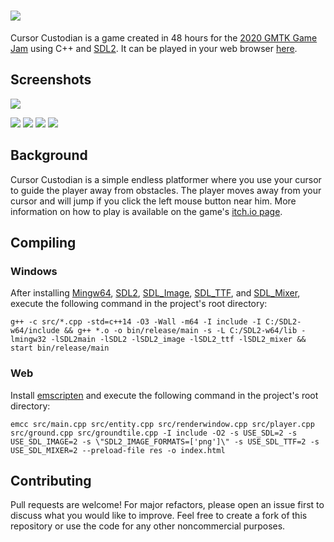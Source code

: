 # ![](https://img.itch.zone/aW1nLzM4NzgxODgucG5n/original/riTMp5.png)

Cursor Custodian is a game created in 48 hours for the [2020 GMTK Game Jam](https://itch.io/jam/gmtk-2020) using C++ and [SDL2](https://www.libsdl.org/). It can be played in your web browser [here](https://polymars.itch.io/cursor-custodian).
## Screenshots
![](https://img.itch.zone/aW1hZ2UvNzAwMzMzLzM4NzgxNjkuZ2lm/347x500/fqtnfO.gif) 

![](https://img.itch.zone/aW1hZ2UvNzAwMzMzLzM4NjIyOTgucG5n/347x500/9sZ24Q.png) ![](https://img.itch.zone/aW1hZ2UvNzAwMzMzLzM4NjIyOTkucG5n/347x500/qe2Eg7.png) ![](https://img.itch.zone/aW1hZ2UvNzAwMzMzLzM4NjIzMjAucG5n/347x500/yZPiM2.png) ![](https://img.itch.zone/aW1hZ2UvNzAwMzMzLzM4NjIzMjIucG5n/347x500/c6hUSn.png)


## Background
Cursor Custodian is a simple endless platformer where you use your cursor to guide the player away from obstacles. The player moves away from your cursor and will jump if you click the left mouse button near him. More information on how to play is available on the game's [itch.io page](https://polymars.itch.io/cursor-custodian).

## Compiling
### Windows
After installing [Mingw64](https://sourceforge.net/projects/mingw-w64/files/Toolchains%20targetting%20Win64/Personal%20Builds/mingw-builds/8.1.0/threads-win32/seh/x86_64-8.1.0-release-win32-seh-rt_v6-rev0.7z/download), [SDL2](https://www.libsdl.org/download-2.0.php), [SDL_Image](https://www.libsdl.org/projects/SDL_image/), [SDL_TTF](https://www.libsdl.org/projects/SDL_ttf/), and [SDL_Mixer](https://www.libsdl.org/projects/SDL_mixer/), execute the following command in the project's root directory:
```
g++ -c src/*.cpp -std=c++14 -O3 -Wall -m64 -I include -I C:/SDL2-w64/include && g++ *.o -o bin/release/main -s -L C:/SDL2-w64/lib -lmingw32 -lSDL2main -lSDL2 -lSDL2_image -lSDL2_ttf -lSDL2_mixer && start bin/release/main
```
### Web
Install [emscripten](https://emscripten.org/docs/getting_started/downloads.html) and execute the following command in the project's root directory:
```
emcc src/main.cpp src/entity.cpp src/renderwindow.cpp src/player.cpp src/ground.cpp src/groundtile.cpp -I include -O2 -s USE_SDL=2 -s USE_SDL_IMAGE=2 -s \"SDL2_IMAGE_FORMATS=['png']\" -s USE_SDL_TTF=2 -s USE_SDL_MIXER=2 --preload-file res -o index.html
```

## Contributing
Pull requests are welcome! For major refactors, please open an issue first to discuss what you would like to improve. Feel free to create a fork of this repository or use the code for any other noncommercial purposes.

